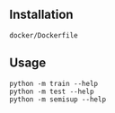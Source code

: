 ## Installation
`docker/Dockerfile`

## Usage
```
python -m train --help
python -m test --help
python -m semisup --help
```
